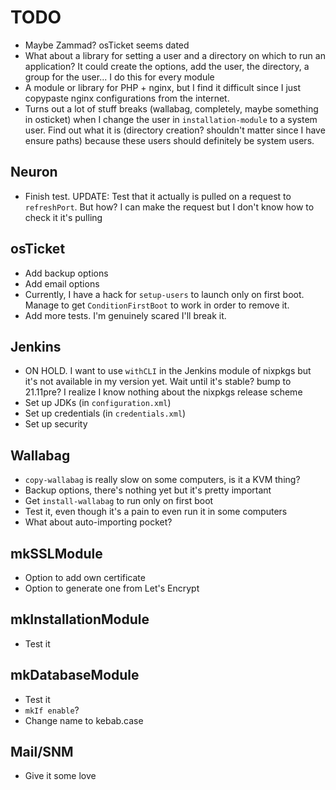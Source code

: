# TODO
* Maybe Zammad? osTicket seems dated
* What about a library for setting a user and a directory on which to run an application? It could create the options, add the user, the directory, a group for the user... I do this for every module
* A module or library for PHP + nginx, but I find it difficult since I just copypaste nginx configurations from the internet.
* Turns out a lot of stuff breaks (wallabag, completely, maybe something in osticket) when I change the user in `installation-module` to a system user. Find out what it is (directory creation? shouldn't matter since I have ensure paths) because these users should definitely be system users.

## Neuron
* Finish test. UPDATE: Test that it actually is pulled on a request to `refreshPort`. But how? I can make the request but I don't know how to check it it's pulling

## osTicket
* Add backup options
* Add email options
* Currently, I have a hack for `setup-users` to launch only on first boot. Manage to get `ConditionFirstBoot` to work in order to remove it.
* Add more tests. I'm genuinely scared I'll break it.

## Jenkins
* ON HOLD. I want to use `withCLI` in the Jenkins module of nixpkgs but it's not available in my version yet. Wait until it's stable? bump to 21.11pre? I realize I know nothing about the nixpkgs release scheme
* Set up JDKs (in `configuration.xml`)
* Set up credentials (in `credentials.xml`)
* Set up security

## Wallabag
* `copy-wallabag` is really slow on some computers, is it a KVM thing?
* Backup options, there's nothing yet but it's pretty important
* Get `install-wallabag` to run only on first boot
* Test it, even though it's a pain to even run it in some computers
* What about auto-importing pocket?

## mkSSLModule
* Option to add own certificate
* Option to generate one from Let's Encrypt

## mkInstallationModule
* Test it

## mkDatabaseModule
* Test it
* `mkIf enable`?
* Change name to kebab.case

## Mail/SNM
* Give it some love
